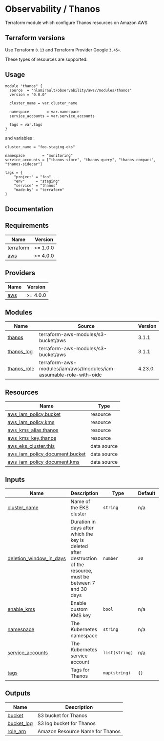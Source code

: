# Observability / Thanos

Terraform module which configure Thanos resources on Amazon AWS

## Terraform versions

Use Terraform `0.13` and Terraform Provider Google `3.45+`.

These types of resources are supported:

## Usage

```hcl
module "thanos" {
  source  = "nlamirault/observability/aws//modules/thanos"
  version = "0.0.0"

  cluster_name = var.cluster_name

  namespace        = var.namespace
  service_accounts = var.service_accounts

  tags = var.tags
}
```

and variables :

```hcl
cluster_name = "foo-staging-eks"

namespace        = "monitoring"
service_accounts = ["thanos-store", "thanos-query", "thanos-compact", "thanos-sidecar"]

tags = {
    "project" = "foo"
    "env"     = "staging"
    "service" = "thanos"
    "made-by" = "terraform"
}
```

## Documentation

<!-- BEGINNING OF PRE-COMMIT-TERRAFORM DOCS HOOK -->
## Requirements

| Name | Version |
|------|---------|
| <a name="requirement_terraform"></a> [terraform](#requirement\_terraform) | >= 1.0.0 |
| <a name="requirement_aws"></a> [aws](#requirement\_aws) | >= 4.0.0 |

## Providers

| Name | Version |
|------|---------|
| <a name="provider_aws"></a> [aws](#provider\_aws) | >= 4.0.0 |

## Modules

| Name | Source | Version |
|------|--------|---------|
| <a name="module_thanos"></a> [thanos](#module\_thanos) | terraform-aws-modules/s3-bucket/aws | 3.1.1 |
| <a name="module_thanos_log"></a> [thanos\_log](#module\_thanos\_log) | terraform-aws-modules/s3-bucket/aws | 3.1.1 |
| <a name="module_thanos_role"></a> [thanos\_role](#module\_thanos\_role) | terraform-aws-modules/iam/aws//modules/iam-assumable-role-with-oidc | 4.23.0 |

## Resources

| Name | Type |
|------|------|
| [aws_iam_policy.bucket](https://registry.terraform.io/providers/hashicorp/aws/latest/docs/resources/iam_policy) | resource |
| [aws_iam_policy.kms](https://registry.terraform.io/providers/hashicorp/aws/latest/docs/resources/iam_policy) | resource |
| [aws_kms_alias.thanos](https://registry.terraform.io/providers/hashicorp/aws/latest/docs/resources/kms_alias) | resource |
| [aws_kms_key.thanos](https://registry.terraform.io/providers/hashicorp/aws/latest/docs/resources/kms_key) | resource |
| [aws_eks_cluster.this](https://registry.terraform.io/providers/hashicorp/aws/latest/docs/data-sources/eks_cluster) | data source |
| [aws_iam_policy_document.bucket](https://registry.terraform.io/providers/hashicorp/aws/latest/docs/data-sources/iam_policy_document) | data source |
| [aws_iam_policy_document.kms](https://registry.terraform.io/providers/hashicorp/aws/latest/docs/data-sources/iam_policy_document) | data source |

## Inputs

| Name | Description | Type | Default | Required |
|------|-------------|------|---------|:--------:|
| <a name="input_cluster_name"></a> [cluster\_name](#input\_cluster\_name) | Name of the EKS cluster | `string` | n/a | yes |
| <a name="input_deletion_window_in_days"></a> [deletion\_window\_in\_days](#input\_deletion\_window\_in\_days) | Duration in days after which the key is deleted after destruction of the resource, must be between 7 and 30 days | `number` | `30` | no |
| <a name="input_enable_kms"></a> [enable\_kms](#input\_enable\_kms) | Enable custom KMS key | `bool` | n/a | yes |
| <a name="input_namespace"></a> [namespace](#input\_namespace) | The Kubernetes namespace | `string` | n/a | yes |
| <a name="input_service_accounts"></a> [service\_accounts](#input\_service\_accounts) | The Kubernetes service account | `list(string)` | n/a | yes |
| <a name="input_tags"></a> [tags](#input\_tags) | Tags for Thanos | `map(string)` | `{}` | no |

## Outputs

| Name | Description |
|------|-------------|
| <a name="output_bucket"></a> [bucket](#output\_bucket) | S3 bucket for Thanos |
| <a name="output_bucket_log"></a> [bucket\_log](#output\_bucket\_log) | S3 log bucket for Thanos |
| <a name="output_role_arn"></a> [role\_arn](#output\_role\_arn) | Amazon Resource Name for Thanos |
<!-- END OF PRE-COMMIT-TERRAFORM DOCS HOOK -->
